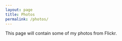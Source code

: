 ```yaml
---
layout: page
title: Photos
permalink: /photos/
---
```

This page will contain some of my photos from Flickr.